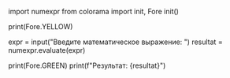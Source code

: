 import numexpr
from colorama import init, Fore
init()

print(Fore.YELLOW)

expr = input("Введите математическое выражение: ")
resultat = numexpr.evaluate(expr)

print(Fore.GREEN)
print(f"Результат: {resultat}")
